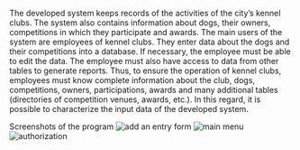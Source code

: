 The developed system keeps records of the activities of the city’s kennel clubs. The system also contains information about dogs, their owners, competitions in which they participate and awards.
The main users of the system are employees of kennel clubs. They enter data about the dogs and their competitions into a database. If necessary, the employee must be able to edit the data. The employee must also have access to data from other tables to generate reports.
Thus, to ensure the operation of kennel clubs, employees must know complete information about the club, dogs, competitions, owners, participations, awards and many additional tables (directories of competition venues, awards, etc.). In this regard, it is possible to characterize the input data of the developed system.

Screenshots of the program
![add an entry form](https://github.com/MakarovaN69/dog-clubs-database/assets/127657175/9a9b780c-9f10-4048-bc73-faa23e2ccab7)
![main menu](https://github.com/MakarovaN69/dog-clubs-database/assets/127657175/b894821f-1dfc-450b-bb76-38c74da16ccd)
![authorization](https://github.com/MakarovaN69/dog-clubs-database/assets/127657175/88af7c63-dbf2-44a0-8a14-3926b47ac3b0)
